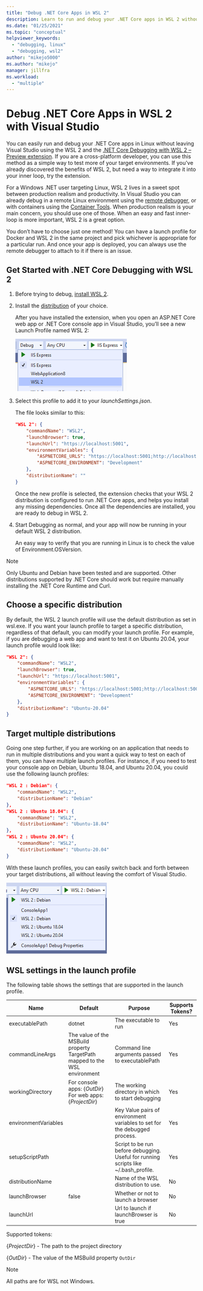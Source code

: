 ```yaml
---
title: "Debug .NET Core Apps in WSL 2"
description: Learn to run and debug your .NET Core apps in WSL 2 without leaving Visual Studio.
ms.date: "01/25/2021"
ms.topic: "conceptual"
helpviewer_keywords:
  - "debugging, linux"
  - "debugging, wsl2"
author: "mikejo5000"
ms.author: "mikejo"
manager: jillfra
ms.workload:
  - "multiple"
---
```


# Debug .NET Core Apps in WSL 2 with Visual Studio

You can easily run and debug your .NET Core apps in Linux without leaving Visual Studio using the WSL 2 and the [.NET Core Debugging with WSL 2 – Preview extension](https://marketplace.visualstudio.com/items?itemName=ms-azuretools.Dot-Net-Core-Debugging-With-Wsl2). If you are a cross-platform developer, you can use this method as a simple way to test more of your target environments. If you've already discovered the benefits of WSL 2, but need a way to integrate it into your inner loop, try the extension.

For a Windows .NET user targeting Linux, WSL 2 lives in a sweet spot between production realism and productivity. In Visual Studio you can already debug in a remote Linux environment using the [remote debugger](../debugger/remote-debugging-dotnet-core-linux-with-ssh.md), or with containers using the [Container Tools](../containers/overview.md). When production realism is your main concern, you should use one of those. When an easy and fast inner-loop is more important, WSL 2 is a great option.

You don’t have to choose just one method! You can have a launch profile for Docker and WSL 2 in the same project and pick whichever is appropriate for a particular run. And once your app is deployed, you can always use the remote debugger to attach to it if there is an issue.

## Get Started with .NET Core Debugging with WSL 2

1. Before trying to debug, [install WSL 2](/windows/wsl/about).

1. Install the [distribution](https://aka.ms/wslstore) of your choice.

   After you have installed the extension, when you open an ASP.NET Core web app or .NET Core console app in Visual Studio, you’ll see a new Launch Profile named WSL 2:

   ![WSL 2 launch profile in the launch profile list](media/linux-wsl2-debugging-select-launch-profile.png)

1. Select this profile to add it to your *launchSettings.json*.

   The file looks similar to this:

    ```json
    "WSL 2": {
        "commandName": "WSL2",
        "launchBrowser": true,
        "launchUrl": "https://localhost:5001",
        "environmentVariables": {
            "ASPNETCORE_URLS": "https://localhost:5001;http://localhost:5000",
            "ASPNETCORE_ENVIRONMENT": "Development"
        },
        "distributionName": ""
    }
    ```

   Once the new profile is selected, the extension checks that your WSL 2 distribution is configured to run .NET Core apps, and helps you install any missing dependencies. Once all the dependencies are installed, you are ready to debug in WSL 2.

1. Start Debugging as normal, and your app will now be running in your default WSL 2 distribution.

   An easy way to verify that you are running in Linux is to check the value of Environment.OSVersion.

>[!NOTE]
> Only Ubuntu and Debian have been tested and are supported. Other distributions supported by .NET Core should work but require manually installing the .NET Core Runtime and Curl.

## Choose a specific distribution

By default, the WSL 2 launch profile will use the default distribution as set in wsl.exe. If you want your launch profile to target a specific distribution, regardless of that default, you can modify your launch profile. For example, if you are debugging a web app and want to test it on Ubuntu 20.04, your launch profile would look like:

```json
"WSL 2": {
    "commandName": "WSL2",
    "launchBrowser": true,
    "launchUrl": "https://localhost:5001",
    "environmentVariables": {
        "ASPNETCORE_URLS": "https://localhost:5001;http://localhost:5000",
        "ASPNETCORE_ENVIRONMENT": "Development"
    },
    "distributionName": "Ubuntu-20.04"
}
```

## Target multiple distributions

Going one step further, if you are working on an application that needs to run in multiple distributions and you want a quick way to test on each of them, you can have multiple launch profiles. For instance, if you need to test your console app on Debian, Ubuntu 18.04, and Ubuntu 20.04, you could use the following launch profiles:

```json
"WSL 2 : Debian": {
    "commandName": "WSL2",
    "distributionName": "Debian"
},
"WSL 2 : Ubuntu 18.04": {
    "commandName": "WSL2",
    "distributionName": "Ubuntu-18.04"
},
"WSL 2 : Ubuntu 20.04": {
    "commandName": "WSL2",
    "distributionName": "Ubuntu-20.04"
}
```

With these launch profiles, you can easily switch back and forth between your target distributions, all without leaving the comfort of Visual Studio.

![Multiple WSL 2 launch profiles in the launch profile list](media/linux-wsl2-debugging-switch-target-distribution.png)

## WSL settings in the launch profile

The following table shows the settings that are supported in the launch profile.

|Name|Default|Purpose|Supports Tokens?|
|-|-|-|-|
|executablePath|dotnet|The executable to run|Yes|
|commandLineArgs|The value of the MSBuild property TargetPath mapped to the WSL environment|Command line arguments passed to executablePath|Yes|
|workingDirectory|For console apps: {*OutDir*}</br>For web apps: {*ProjectDir*}|The working directory in which to start debugging|Yes|
|environmentVariables||Key Value pairs of environment variables to set for the debugged process.|Yes|
|setupScriptPath||Script to be run before debugging. Useful for running scripts like ~/.bash_profile.|Yes|
|distributionName||Name of the WSL distribution to use.|No|
|launchBrowser|false|Whether or not to launch a browser|No|
|launchUrl||Url to launch if launchBrowser is true|No|

Supported tokens:

{*ProjectDir*} - The path to the project directory

{*OutDir*} - The value of the MSBuild property `OutDir`

>[!NOTE]
> All paths are for WSL not Windows.
